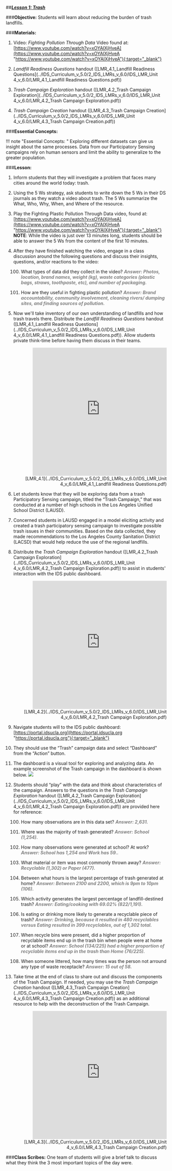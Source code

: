 ##***<u>Lesson 1: Trash</u>***

###**Objective:**
Students will learn about reducing the burden of trash landfills.

###**Materials:**
1. Video: *Fighting Pollution Through Data* Video found at:<br>
    [https://www.youtube.com/watch?v=xOYAIXjHveA](https://www.youtube.com/watch?v=xOYAIXjHveA "https://www.youtube.com/watch?v=xOYAIXjHveA"){:target="_blank"}

2. *Landfill Readiness Questions* handout ([LMR_4.1_Landfill Readiness Questions](../IDS_Curriculum_v_5.0/2_IDS_LMRs_v_6.0/IDS_LMR_Unit 4_v_6.0/LMR_4.1_Landfill Readiness Questions.pdf))

3. *Trash Campaign Exploration* handout ([LMR_4.2_Trash Campaign Exploration](../IDS_Curriculum_v_5.0/2_IDS_LMRs_v_6.0/IDS_LMR_Unit 4_v_6.0/LMR_4.2_Trash Campaign Exploration.pdf))

4. *Trash Campaign Creation* handout ([LMR_4.3_Trash Campaign Creation](../IDS_Curriculum_v_5.0/2_IDS_LMRs_v_6.0/IDS_LMR_Unit 4_v_6.0/LMR_4.3_Trash Campaign Creation.pdf))

###**Essential Concepts:**

!!! note "Essential Concepts: " 
    Exploring different datasets can give us insight about the same processes. Data from our Participatory Sensing campaigns rely on human sensors and limit the ability to generalize to the greater population.

###**Lesson:**
1. Inform students that they will investigate a problem that faces many cities around the world today: trash.

2. Using the 5 Ws strategy, ask students to write down the 5 Ws in their DS journals as they watch a video about trash. The 5 Ws summarize the What, Who, Why, When, and Where of the resource.

3. Play the Fighting Plastic Pollution Through Data video, found at: [https://www.youtube.com/watch?v=xOYAIXjHveA](https://www.youtube.com/watch?v=xOYAIXjHveA "https://www.youtube.com/watch?v=xOYAIXjHveA"){:target="_blank"} <br> **NOTE**: While the video is just over 13 minutes long, students should be able to answer the 5 Ws from the content of the first 10 minutes.

4. After they have finished watching the video, engage in a class discussion around the following questions and discuss their insights, questions, and/or reactions to the video:

    100. What types of data did they collect in the video? <span style="color:grey">***Answer: Photos, location, brand names, weight (kg), waste categories (plastic bags, straws, toothpaste, etc), and number of packaging.***</span>

    100. How are they useful in fighting plastic pollution? <span style="color:grey">***Answer: Brand accountability, community involvement, cleaning rivers/ dumping sites, and finding sources of pollution.***</span>

5. Now we'll take inventory of our own understanding of landfills and how trash travels there. Distribute the *Landfill Readiness Questions* handout ([LMR_4.1_Landfill Readiness Questions](../IDS_Curriculum_v_5.0/2_IDS_LMRs_v_6.0/IDS_LMR_Unit 4_v_6.0/LMR_4.1_Landfill Readiness Questions.pdf)). Allow students private think-time before having them discuss in their teams.
    <div align="right"><iframe src="https://docs.google.com/viewerng/viewer?url=https://curriculum.idsucla.org/IDS_Curriculum_v_5.0/2_IDS_LMRs_v_6.0/IDS_LMR_Unit 4_v_6.0/LMR_4.1_Landfill Readiness Questions.pdf&embedded=true" style=" width:420px;height:400px;" frameborder="0"></iframe><br>[LMR_4.1](../IDS_Curriculum_v_5.0/2_IDS_LMRs_v_6.0/IDS_LMR_Unit 4_v_6.0/LMR_4.1_Landfill Readiness Questions.pdf)</div>

6. Let students know that they will be exploring data from a trash Participatory Sensing campaign, titled the “Trash Campaign,” that was conducted at a number of high schools in the Los Angeles Unified School District (LAUSD).

7. Concerned students in LAUSD engaged in a model eliciting activity and created a trash participatory sensing campaign to investigate possible trash issues in their communities. Based on the data collected, they made recommendations to the Los Angeles County Sanitation District (LACSD) that would help reduce the use of the regional landfills.

8. Distribute the *Trash Campaign Exploration* handout ([LMR_4.2_Trash Campaign Exploration](../IDS_Curriculum_v_5.0/2_IDS_LMRs_v_6.0/IDS_LMR_Unit 4_v_6.0/LMR_4.2_Trash Campaign Exploration.pdf)) to assist in students' interaction with the IDS public dashboard.
    <div align="right"><iframe src="https://docs.google.com/viewerng/viewer?url=https://curriculum.idsucla.org/IDS_Curriculum_v_5.0/2_IDS_LMRs_v_6.0/IDS_LMR_Unit 4_v_6.0/LMR_4.2_Trash Campaign Exploration.pdf&embedded=true" style=" width:420px;height:400px;" frameborder="0"></iframe><br>[LMR_4.2](../IDS_Curriculum_v_5.0/2_IDS_LMRs_v_6.0/IDS_LMR_Unit 4_v_6.0/LMR_4.2_Trash Campaign Exploration.pdf)</div>

9. Navigate students will to the IDS public dashboard:
[https://portal.idsucla.org](https://portal.idsucla.org "https://portal.idsucla.org"){:target="_blank"}

10. They should use the “Trash” campaign data and select “Dashboard” from the “Action” button.

11. The dashboard is a visual tool for exploring and analyzing data. An example screenshot of the Trash campaign in the dashboard is shown below. <img src="../../img/41509.png" />

12. Students should “play” with the data and think about characteristics of the campaign. Answers to the questions in the *Trash Campaign Exploration* handout ([LMR_4.2_Trash Campaign Exploration](../IDS_Curriculum_v_5.0/2_IDS_LMRs_v_6.0/IDS_LMR_Unit 4_v_6.0/LMR_4.2_Trash Campaign Exploration.pdf)) are provided here for reference:

    100. How many observations are in this data set? <span style="color:grey">***Answer: 2,631.***</span>

    100. Where was the majority of trash generated? <span style="color:grey">***Answer: School (1,254).***</span>

    100. How many observations were generated at school? At work? <span style="color:grey">***Answer: School has 1,254 and Work has 59..***</span>

    100. What material or item was most commonly thrown away? <span style="color:grey">***Answer: Recyclable (1,302) or Paper (477).***</span>

    100. Between what hours is the largest percentage of trash generated at home? <span style="color:grey">***Answer: Between 2100 and 2200, which is 9pm to 10pm (106).***</span>

    100. Which activity generates the largest percentage of landfill-destined trash? <span style="color:grey">***Answer: Eating/cooking with 69.02% (822/1,191).***</span>

    100. Is eating or drinking more likely to generate a recyclable piece of trash? <span style="color:grey">***Answer: Drinking, because it resulted in 480 recyclables versus Eating resulted in 399 recyclables, out of 1,302 total.***</span>

    100. When recycle bins were present, did a higher proportion of recyclable items end up in the trash bin when people were at home or at school? <span style="color:grey">***Answer: School (134/225) had a higher proportion of recyclable items end up in the trash than Home (76/225).***</span>

    100. When someone littered, how many times was the person not arround any type of waste receptacle? <span style="color:grey">***Answer: 15 out of 58.***</span>

13. Take time at the end of class to share out and discuss the components of the Trash Campaign. If needed, you may use the *Trash Campaign Creation* handout ([LMR_4.3_Trash Campaign Creation](../IDS_Curriculum_v_5.0/2_IDS_LMRs_v_6.0/IDS_LMR_Unit 4_v_6.0/LMR_4.3_Trash Campaign Creation.pdf)) as an additional resource to help with the deconstruction of the Trash Campaign.
    <div align="right"><iframe src="https://docs.google.com/viewerng/viewer?url=https://curriculum.idsucla.org/IDS_Curriculum_v_5.0/2_IDS_LMRs_v_6.0/IDS_LMR_Unit 4_v_6.0/LMR_4.3_Trash Campaign Creation.pdf&embedded=true" style=" width:420px;height:400px;" frameborder="0"></iframe><br>[LMR_4.3](../IDS_Curriculum_v_5.0/2_IDS_LMRs_v_6.0/IDS_LMR_Unit 4_v_6.0/LMR_4.3_Trash Campaign Creation.pdf)</div>

###**Class Scribes:**
One team of students will give a brief talk to discuss what they think the 3 most important topics of the day were.